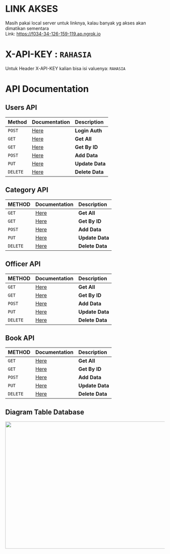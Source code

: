 # LINK AKSES
Masih pakai local server untuk linknya, kalau banyak yg akses akan dimatikan sementara
<br>
Link:  https://f034-34-126-159-119.ap.ngrok.io
# X-API-KEY : `RAHASIA`
Untuk Header X-API-KEY kalian bisa isi valuenya: `RAHASIA`

# API Documentation

## Users API
| Method 	| Documentation     			| Description		| 
| :-------- 	| :------- 				| :--------------------	|
| `POST`	| [Here](/docs/user/UserPostAuth.md) 	| **Login Auth**	|
| `GET`		| [Here](/docs/user/UserGetAll.md) 	| **Get All**		|
| `GET` 	| [Here](/docs/user/UserGetById.md) 	| **Get By ID** 	|
| `POST` 	| [Here](/docs/user/UserPost.md) 	| **Add Data** 		|
| `PUT` 	| [Here](/docs/user/UserPut.md) 	| **Update Data** 	|
| `DELETE` 	| [Here](/docs/user/UserDelete.md) 	| **Delete Data** 	|


## Category API
| METHOD 	| Documentation     				| Description		|
| :-------- 	| :------- 					| :--------------------	|
| `GET`		| [Here](/docs/category/CategoryGetAll.md) 	| **Get All**		|
| `GET` 	| [Here](/docs/category/CategoryGetById.md) 	| **Get By ID** 	|
| `POST` 	| [Here](/docs/category/CategoryPost.md) 	| **Add Data** 		|
| `PUT` 	| [Here](/docs/category/CategoryPut.md) 	| **Update Data** 	|
| `DELETE` 	| [Here](/docs/category/CategoryDelete.md) 	| **Delete Data** 	|

## Officer API
| METHOD 	| Documentation     				| Description		|
| :-------- 	| :------- 					| :--------------------	|
| `GET`		| [Here](/docs/officer/OfficerGetAll.md) 	| **Get All**		|
| `GET` 	| [Here](/docs/officer/OfficerGetById.md) 	| **Get By ID** 	|
| `POST` 	| [Here](/docs/officer/OfficerPost.md) 		| **Add Data** 		|
| `PUT` 	| [Here](/docs/officer/OfficerPut.md) 		| **Update Data** 	|
| `DELETE` 	| [Here](/docs/officer/OfficerDelete.md) 	| **Delete Data** 	|


## Book API
| METHOD 	| Documentation     				| Description		|
| :-------- 	| :------- 					| :--------------------	|
| `GET`		| [Here](/docs/book/BookGetAll.md) 		| **Get All**		|
| `GET` 	| [Here](/docs/book/BookGetById.md) 		| **Get By ID** 	|
| `POST` 	| [Here](/docs/book/BookPost.md) 		| **Add Data** 		|
| `PUT` 	| [Here](/docs/book/BookPut.md) 		| **Update Data** 	|
| `DELETE` 	| [Here](/docs/book/BookDelete.md) 		| **Delete Data** 	|

## Diagram Table Database
<img src="https://i.ibb.co/QC7R6rH/image.png" height="400px" width="800px">
